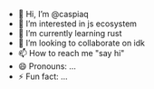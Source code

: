 - 👋 Hi, I’m @caspiaq
- 👀 I’m interested in js ecosystem
- 🌱 I’m currently learning rust
- 💞️ I’m looking to collaborate on idk
- 📫 How to reach me "say hi"
- 😄 Pronouns: ...
- ⚡ Fun fact: ...

<!---
caspiaq/caspiaq is a ✨ special ✨ repository because its `README.md` (this file) appears on your GitHub profile.
You can click the Preview link to take a look at your changes.
--->

